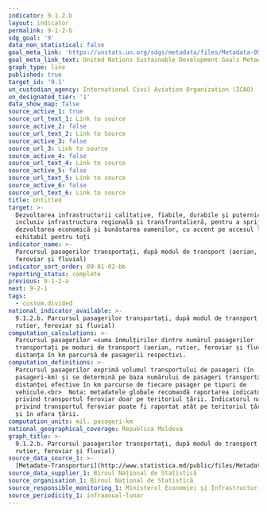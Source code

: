 ```yaml
---
indicator: 9.1.2.b
layout: indicator
permalink: 9-1-2-b
sdg_goal: '9'
data_non_statistical: false
goal_meta_link: 'https://unstats.un.org/sdgs/metadata/files/Metadata-09-01-02.pdf'
goal_meta_link_text: United Nations Sustainable Development Goals Metadata (PDF 375 KB)
graph_type: line
published: true
target_id: '9.1'
un_custodian_agency: International Civil Aviation Organization (ICAO)
un_designated_tier: '1'
data_show_map: false
source_active_1: true
source_url_text_1: Link to source
source_active_2: false
source_url_text_2: Link to Source
source_active_3: false
source_url_3: Link to source
source_active_4: false
source_url_text_4: Link to source
source_active_5: false
source_url_text_5: Link to source
source_active_6: false
source_url_text_6: Link to source
title: Untitled
target: >-
  Dezvoltarea infrastructurii calitative, fiabile, durabile și puternice,
  inclusiv infrastructura regională și transfrontalieră, pentru a sprijini
  dezvoltarea economică și bunăstarea oamenilor, cu accent pe accesul larg și
  echitabil pentru toți
indicator_name: >-
  Parcursul pasagerilor transportați, după modul de transport (aerian, rutier,
  feroviar și fluvial)
indicator_sort_order: 09-01-02-bb
reporting_status: complete
previous: 9-1-2-a
next: 9-2-1
tags:
  - custom.divided
national_indicator_available: >-
  9.1.2.b. Parcursul pasagerilor transportați, după modul de transport (aerian,
  rutier, feroviar și fluvial)
computation_calculations: >-
  Parcursul pasagerilor =suma înmulțirilor dintre numărul pasagerilor
  transportați pe moduri de transport (aerian, rutier, feroviar și fluvial) *
  distanța în km parcursă de pasagerii respectivi.
computation_definitions: >-
  Parcursul pasagerilor exprimă volumul transportului de pasageri (în
  pasageri-km) și se determină pe baza numărului de pasageri transportați și a
  distanței efective în km parcurse de fiecare pasager pe tipuri de
  vehicule.<br>  Nota: metadatele globale recomandă raportarea indicatorului
  privind transportul feroviar doar pe teritoriul țării. Indicatorul național
  privind transportul feroviar poate fi raportat atât pe teritoriul țării, cât
  și în afara țării.
computation_units: mil. pasageri-km
national_geographical_coverage: Republica Moldova
graph_title: >-
  9.1.2.b. Parcursul pasagerilor transportați, după modul de transport (aerian,
  rutier, feroviar și fluvial)
source_data_source_1: >-
  [Metadate-Transporturi](http://www.statistica.md/public/files/Metadate/Transport.pdf)
source_data_supplier_1: Biroul Național de Statistică
source_organisation_1: Biroul Național de Statistică
source_responsible_monitoring_1: Ministerul Economiei și Infrastructurii
source_periodicity_1: infraanual-lunar
---
```

